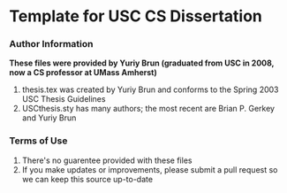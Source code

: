# Template for USC CS Dissertation

### Author Information
**These files were provided by Yuriy Brun (graduated from USC in 2008, now a CS professor at UMass Amherst)**

1. thesis.tex was created by Yuriy Brun and conforms to the Spring 2003 USC Thesis Guidelines
2. USCthesis.sty has many authors; the most recent are Brian P. Gerkey and Yuriy Brun

### Terms of Use
1. There's no guarentee provided with these files
2. If you make updates or improvements, please submit a pull request so we can keep this source up-to-date
